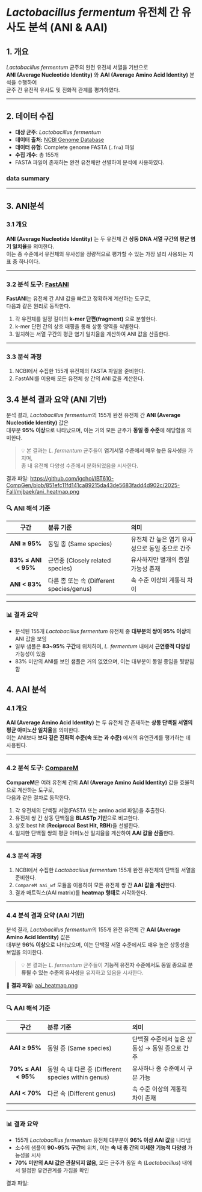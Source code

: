 # *Lactobacillus fermentum* 유전체 간 유사도 분석 (ANI & AAI)

## 1. 개요
*Lactobacillus fermentum* 균주의 완전 유전체 서열을 기반으로  
**ANI (Average Nucleotide Identity)** 와 **AAI (Average Amino Acid Identity)** 분석을 수행하여  
균주 간 유전적 유사도 및 진화적 관계를 평가하였다.

---

## 2. 데이터 수집

- **대상 균주:** *Lactobacillus fermentum*  
- **데이터 출처:** [NCBI Genome Database](https://www.ncbi.nlm.nih.gov/genome/)  
- **데이터 유형:** Complete genome FASTA (`.fna`) 파일  
- **수집 개수:** 총 155개  
- FASTA 파일이 존재하는 완전 유전체만 선별하여 분석에 사용하였다.

### data summary

---

## 3. ANI분석

### 3.1 개요  
**ANI (Average Nucleotide Identity)** 는 두 유전체 간 **상동 DNA 서열 구간의 평균 염기 일치율**을 의미한다.  
이는 종 수준에서 유전체의 유사성을 정량적으로 평가할 수 있는 가장 널리 사용되는 지표 중 하나이다.

---

### 3.2 분석 도구: [FastANI](https://github.com/ParBLiSS/FastANI)
**FastANI**는 유전체 간 ANI 값을 빠르고 정확하게 계산하는 도구로,  
다음과 같은 원리로 동작한다.

1. 각 유전체를 일정 길이의 **k-mer 단편(fragment)** 으로 분할한다.  
2. k-mer 단편 간의 상호 매핑을 통해 상동 영역을 식별한다.  
3. 일치하는 서열 구간의 평균 염기 일치율을 계산하여 ANI 값을 산출한다.  

---

### 3.3 분석 과정

1. NCBI에서 수집한 155개 유전체의 FASTA 파일을 준비한다.  
2. FastANI를 이용해 모든 유전체 쌍 간의 ANI 값을 계산한다.  


## 3.4 분석 결과 요약 (ANI 기반)

분석 결과, *Lactobacillus fermentum*의 155개 완전 유전체 간 **ANI (Average Nucleotide Identity)** 값은  
대부분 **95% 이상**으로 나타났으며, 이는 거의 모든 균주가 **동일 종 수준**에 해당함을 의미한다.  

> 💡 본 결과는 *L. fermentum* 균주들이 **염기서열 수준에서 매우 높은 유사성**을 가지며,  
> 종 내 유전체 다양성 수준에서 분화되었음을 시사한다.

결과 파일: https://github.com/igchoi/IBT610-CompGen/blob/851efc11fd141ca89215da43de5683fadd4d902c/2025-Fall/mjbaek/ani_heatmap.png

### 🔍 ANI 해석 기준

| 구간 | 분류 기준 | 의미 |
|:-----:|:-----------|:------|
| **ANI ≥ 95%** | 동일 종 (Same species) | 유전체 간 높은 염기 유사성으로 동일 종으로 간주 |
| **83% ≤ ANI < 95%** | 근연종 (Closely related species) | 유사하지만 별개의 종일 가능성 존재 |
| **ANI < 83%** | 다른 종 또는 속 (Different species/genus) | 속 수준 이상의 계통적 차이 |

---

### 📊 결과 요약 
- 분석된 155개 *Lactobacillus fermentum* 유전체 중 **대부분의 쌍이 95% 이상**의 ANI 값을 보임  
- 일부 샘플은 **83~95% 구간**에 위치하여, *L. fermentum* 내에서 **근연종적 다양성** 가능성이 있음  
- 83% 미만의 ANI를 보인 샘플은 거의 없었으며, 이는 대부분이 동일 종임을 뒷받침함  


## 4. AAI 분석  

### 4.1 개요  
**AAI (Average Amino Acid Identity)** 는 두 유전체 간 존재하는 **상동 단백질 서열의 평균 아미노산 일치율**을 의미한다.  
이는 ANI보다 **보다 깊은 진화적 수준(속 또는 과 수준)** 에서의 유연관계를 평가하는 데 사용된다.  


---

### 4.2 분석 도구: [CompareM](https://github.com/dparks1134/CompareM)  
**CompareM**은 여러 유전체 간의 **AAI (Average Amino Acid Identity)** 값을 효율적으로 계산하는 도구로,  
다음과 같은 절차로 동작한다.

1. 각 유전체의 단백질 서열(FASTA 또는 amino acid 파일)을 추출한다.  
2. 유전체 쌍 간 상동 단백질을 **BLASTp 기반**으로 비교한다.  
3. 상호 best hit (**Reciprocal Best Hit, RBH**)을 선별한다.  
4. 일치한 단백질 쌍의 평균 아미노산 일치율을 계산하여 **AAI 값을 산출**한다.  

---

### 4.3 분석 과정  

1. NCBI에서 수집한 *Lactobacillus fermentum* 155개 완전 유전체의 단백질 서열을 준비한다.  
2. `CompareM aai_wf` 모듈을 이용하여 모든 유전체 쌍 간 **AAI 값을 계산**한다.  
3. 결과 매트릭스(AAI matrix)를 **heatmap 형태**로 시각화한다.  

---

### 4.4 분석 결과 요약 (AAI 기반)  

분석 결과, *Lactobacillus fermentum*의 155개 완전 유전체 간 **AAI (Average Amino Acid Identity)** 값은  
대부분 **96% 이상**으로 나타났으며, 이는 단백질 서열 수준에서도 매우 높은 상동성을 보임을 의미한다.  

> 💡 본 결과는 *L. fermentum* 균주들이 **기능적 유전자 수준에서도 동일 종으로 분류될 수 있는 수준의 유사성**을 유지하고 있음을 시사한다.

📁 **결과 파일:** [aai_heatmap.png](https://github.com/igchoi/IBT610-CompGen/blob/main/2025-Fall/mjbaek/aai_heatmap.png)

---

### 🔍 AAI 해석 기준  

| 구간 | 분류 기준 | 의미 |
|:-----:|:-----------|:------|
| **AAI ≥ 95%** | 동일 종 (Same species) | 단백질 수준에서 높은 상동성 → 동일 종으로 간주 |
| **70% ≤ AAI < 95%** | 동일 속 내 다른 종 (Different species within genus) | 유사하나 종 수준에서 구분 가능 |
| **AAI < 70%** | 다른 속 (Different genus) | 속 수준 이상의 계통적 차이 존재 |

---

### 📊 결과 요약  

- 155개 *Lactobacillus fermentum* 유전체 대부분이 **96% 이상 AAI 값**을 나타냄  
- 소수의 샘플이 **90~95% 구간**에 위치, 이는 **속 내 종 간의 미세한 기능적 다양성** 가능성을 시사  
- **70% 미만의 AAI 값은 관찰되지 않음**, 모든 균주가 동일 속 (*Lactobacillus*) 내에서 밀접한 유연관계를 가짐을 확인  

결과 파일: 



